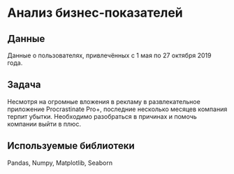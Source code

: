 # Анализ бизнес-показателей

## Данные

Данные о пользователях, привлечённых с 1 мая по 27 октября 2019 года.

## Задача

Несмотря на огромные вложения в рекламу в развлекательное приложение Procrastinate Pro+, последние несколько месяцев компания терпит убытки. Необходимо разобраться в причинах и помочь компании выйти в плюс.

## Используемые библиотеки
Pandas,
Numpy,
Matplotlib,
Seaborn
